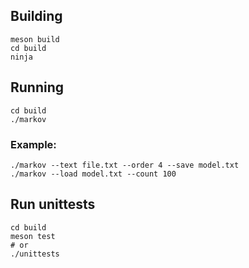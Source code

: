 ## Building

	meson build
	cd build
	ninja

## Running

	cd build
	./markov

### Example:

	./markov --text file.txt --order 4 --save model.txt
	./markov --load model.txt --count 100

## Run unittests

	cd build
	meson test
	# or
	./unittests
